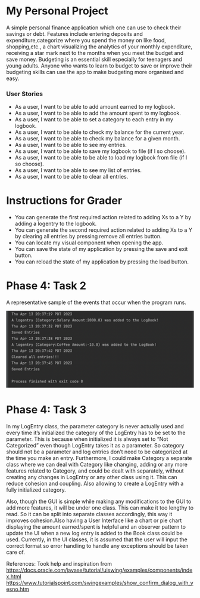 # My Personal Project

 A simple personal finance application which one can use to check their savings or debt. Features include 
entering deposits and expenditure,categorize where you spend the money on like food, shopping,etc., a chart visualizing
the analytics of your monthly expenditure, receiving a star mark next to the months when
you meet the budget and save money. Budgeting is an essential skill especially for teenagers and young adults. Anyone
who wants to learn to budget to save or improve their budgeting skills can use the app to make budgeting more organised
and easy.


### User Stories
- As a user, I want to be able to add amount earned to my logbook.
- As a user, I want to be able to add the amount spent to my logbook.
- As a user, I want to be able to set a category to each entry in my logbook.
- As a user, I want to be able to check my balance for the current year.
- As a user, I want to be able to check my balance for a given month.
- As a user, I want to be able to see my entries.
- As a user, I want to be able to save my logbook to file (if I so choose). 
- As a user, I want to be able to be able to load my logbook from file (if I so choose).
- As a user, I want to be able to see my list of entries.
- As a user, I want to be able to clear all entries.

# Instructions for Grader

- You can generate the first required action related to adding Xs to a Y by adding a logentry to the logbook.
- You can generate the second required action related to adding Xs to a Y by clearing all entries by pressing remove all
   entries button.
- You can locate my visual component when opening the app.
- You can save the state of my application by pressing the save and exit button.
- You can reload the state of my application by pressing the load button.

# Phase 4: Task 2
 A representative sample of the events that occur when the program runs.

![representative sample](data/task_2.png)

# Phase 4: Task 3
In my LogEntry class, the parameter category is never actually used and every time it’s initialized the category of the 
LogEntry has to be set to the parameter. This is because when initialized it is always set to “Not Categorized” even 
though LogEntry takes it as a parameter. So category should not be a parameter and log entries don’t need to be 
categorized at the time you make an entry. Furthermore, I could make Category a separate class where we can deal with 
Category like changing, adding or any more features related to Category, and could be dealt with separately, without 
creating any changes in LogEntry or any other class using it. This can reduce cohesion and coupling. Also allowing to 
create a LogEntry with a fully initialized category.

Also, though the GUI is simple while making any modifications to the GUI to add more features, it will be under one 
class. This can make it too lengthy to read. So it can be split into separate classes accordingly, this way it improves 
cohesion.Also having a User Interface like a chart or pie chart displaying the amount earned/spent is helpful and an 
observer pattern to update the UI when a new log entry is added to the Book class could be used. Currently, in the UI 
classes, it is assumed that the user will input the correct format so error handling to handle any exceptions should be 
taken care of.

References:
Took help and inspiration from https://docs.oracle.com/javase/tutorial/uiswing/examples/components/index.html
https://www.tutorialspoint.com/swingexamples/show_confirm_dialog_with_yesno.htm